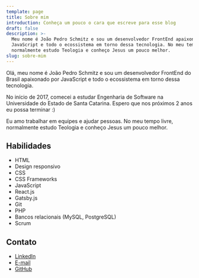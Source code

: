 ```yaml
---
template: page
title: Sobre mim
introduction: Conheça um pouco o cara que escreve para esse blog
draft: false
description: >-
  Meu nome é João Pedro Schmitz e sou um desenvolvedor FrontEnd apaixonado por
  JavaScript e todo o ecossistema em torno dessa tecnologia. No meu tempo livre,
  normalmente estudo Teologia e conheço Jesus um pouco melhor.
slug: sobre-mim
---
```

Olá, meu nome é João Pedro Schmitz e sou um desenvolvedor FrontEnd do Brasil apaixonado por JavaScript e todo o ecossistema em torno dessa tecnologia.

No início de 2017, comecei a estudar Engenharia de Software na Universidade do Estado de Santa Catarina. Espero que nos próximos 2 anos eu possa terminar :)

Eu amo trabalhar em equipes e ajudar pessoas. No meu tempo livre, normalmente estudo Teologia e conheço Jesus um pouco melhor.

## Habilidades

- HTML
- Design responsivo
- CSS
- CSS Frameworks
- JavaScript
- React.js
- Gatsby.js
- Git
- PHP
- Bancos relacionais (MySQL, PostgreSQL)
- Scrum

## Contato

- [LinkedIn](https://www.linkedin.com/in/jpedroschmitz/)
- [E-mail](mailto:jpedroschmitz@hotmail.com)
- [GitHub](https://github.com/jpedroschmitz)

